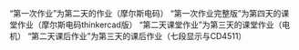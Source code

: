 
“第一次作业”为第二天的作业（摩尔斯电码）
“第一次作业完整版”为第四天的课堂作业（摩尔斯电码thinkercad版）
“第二天课堂作业”为第三天的课堂作业（电机）
“第二天课后作业”为第三天的课后作业（七段显示与CD4511）

